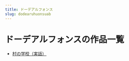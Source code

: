 ```yaml
---
title: ドーデアルフォンス
slug: dodearuhuonsuab
---
```


# ドーデアルフォンスの作品一覧

- [村の学校（実話）](cunnoxuexiaoshihua56)
